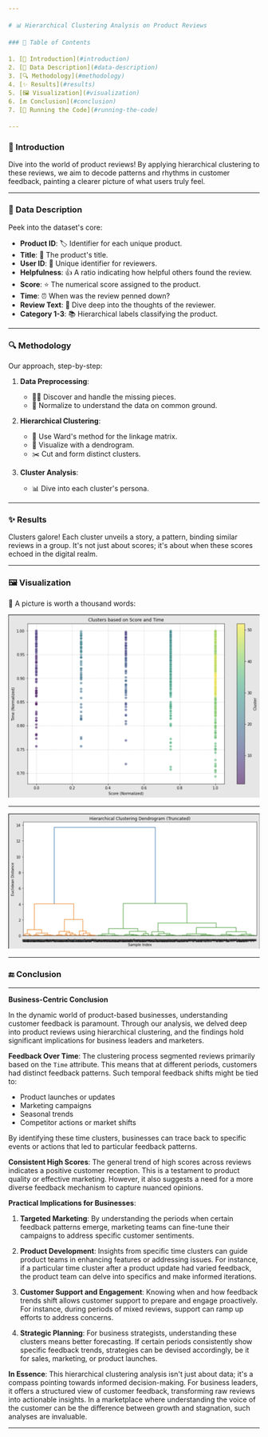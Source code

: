 ```yaml
---

# 📊 Hierarchical Clustering Analysis on Product Reviews

### 📌 Table of Contents

1. [🌟 Introduction](#introduction)
2. [📂 Data Description](#data-description)
3. [🔍 Methodology](#methodology)
4. [✨ Results](#results)
5. [🖼 Visualization](#visualization)
6. [🔚 Conclusion](#conclusion)
7. [🚀 Running the Code](#running-the-code)

---
```


### 🌟 Introduction

Dive into the world of product reviews! By applying hierarchical clustering to these reviews, we aim to decode patterns and rhythms in customer feedback, painting a clearer picture of what users truly feel.

---

### 📂 Data Description

Peek into the dataset's core:

- **Product ID**: 🏷 Identifier for each unique product.
- **Title**: 📜 The product's title.
- **User ID**: 👤 Unique identifier for reviewers.
- **Helpfulness**: 👍 A ratio indicating how helpful others found the review.
- **Score**: ⭐ The numerical score assigned to the product.
- **Time**: ⏰ When was the review penned down?
- **Review Text**: 📝 Dive deep into the thoughts of the reviewer.
- **Category 1-3**: 📚 Hierarchical labels classifying the product.

---

### 🔍 Methodology

Our approach, step-by-step:

1. **Data Preprocessing**:
   - 🕵️‍♂️ Discover and handle the missing pieces.
   - 🔄 Normalize to understand the data on common ground.
   
2. **Hierarchical Clustering**:
   - 🧬 Use Ward's method for the linkage matrix.
   - 🌳 Visualize with a dendrogram.
   - ✂️ Cut and form distinct clusters.

3. **Cluster Analysis**:
   - 📊 Dive into each cluster's persona.

---

### ✨ Results

Clusters galore! Each cluster unveils a story, a pattern, binding similar reviews in a group. It's not just about scores; it's about when these scores echoed in the digital realm.

---

### 🖼 Visualization

🎨 A picture is worth a thousand words:

![image](IMAG/CLUST.png)

---

![image](IMAG/DANDO.png)



---

### 🔚 Conclusion
---

**Business-Centric Conclusion**

In the dynamic world of product-based businesses, understanding customer feedback is paramount. Through our analysis, we delved deep into product reviews using hierarchical clustering, and the findings hold significant implications for business leaders and marketers.

**Feedback Over Time**:
The clustering process segmented reviews primarily based on the `Time` attribute. This means that at different periods, customers had distinct feedback patterns. Such temporal feedback shifts might be tied to:
- Product launches or updates
- Marketing campaigns
- Seasonal trends
- Competitor actions or market shifts

By identifying these time clusters, businesses can trace back to specific events or actions that led to particular feedback patterns.

**Consistent High Scores**:
The general trend of high scores across reviews indicates a positive customer reception. This is a testament to product quality or effective marketing. However, it also suggests a need for a more diverse feedback mechanism to capture nuanced opinions.

**Practical Implications for Businesses**:
1. **Targeted Marketing**: By understanding the periods when certain feedback patterns emerge, marketing teams can fine-tune their campaigns to address specific customer sentiments.
   
2. **Product Development**: Insights from specific time clusters can guide product teams in enhancing features or addressing issues. For instance, if a particular time cluster after a product update had varied feedback, the product team can delve into specifics and make informed iterations.
   
3. **Customer Support and Engagement**: Knowing when and how feedback trends shift allows customer support to prepare and engage proactively. For instance, during periods of mixed reviews, support can ramp up efforts to address concerns.

4. **Strategic Planning**: For business strategists, understanding these clusters means better forecasting. If certain periods consistently show specific feedback trends, strategies can be devised accordingly, be it for sales, marketing, or product launches.

**In Essence**:
This hierarchical clustering analysis isn't just about data; it's a compass pointing towards informed decision-making. For business leaders, it offers a structured view of customer feedback, transforming raw reviews into actionable insights. In a marketplace where understanding the voice of the customer can be the difference between growth and stagnation, such analyses are invaluable.

---

